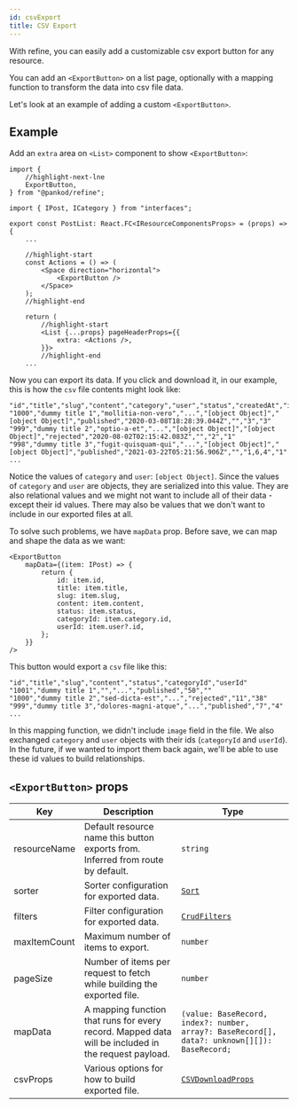```yaml
---
id: csvExport
title: CSV Export
---
```


With refine, you can easily add a customizable csv export button for any resource.

You can add an `<ExportButton>` on a list page, optionally with a mapping function to transform the data into csv file data.

Let's look at an example of adding a custom `<ExportButton>`.

## Example

Add an `extra` area on `<List>` component to show `<ExportButton>`:

```tsx title="pages/posts/list.tsx"
import {
    //highlight-next-lne
    ExportButton,
} from "@pankod/refine";

import { IPost, ICategory } from "interfaces";

export const PostList: React.FC<IResourceComponentsProps> = (props) => {
    ...

    //highlight-start
    const Actions = () => (
        <Space direction="horizontal">
            <ExportButton />
        </Space>
    );
    //highlight-end

    return (
        //highlight-start
        <List {...props} pageHeaderProps={{
            extra: <Actions />,
        }}>
        //highlight-end
    ...
```

Now you can export its data. If you click and download it, in our example, this is how the `csv` file contents might look like:

```csv
"id","title","slug","content","category","user","status","createdAt","image","tags","language"
"1000","dummy title 1","mollitia-non-vero","...","[object Object]","[object Object]","published","2020-03-08T18:28:39.044Z","","3","3"
"999","dummy title 2","optio-a-et","...","[object Object]","[object Object]","rejected","2020-08-02T02:15:42.083Z","","2","1"
"998","dummy title 3","fugit-quisquam-qui","...","[object Object]","[object Object]","published","2021-03-22T05:21:56.906Z","","1,6,4","1"
...
```

Notice the values of `category` and `user`: `[object Object]`. Since the values of `category` and `user` are objects, they are serialized into this value. They are also relational values and we might not want to include all of their data - except their id values. There may also be values that we don't want to include in our exported files at all.

To solve such problems, we have `mapData` prop. Before save, we can map and shape the data as we want:

```tsx
<ExportButton
    mapData={(item: IPost) => {
        return {
            id: item.id,
            title: item.title,
            slug: item.slug,
            content: item.content,
            status: item.status,
            categoryId: item.category.id,
            userId: item.user?.id,
        };
    }}
/>
```

This button would export a `csv` file like this:

```csv
"id","title","slug","content","status","categoryId","userId"
"1001","dummy title 1","","...","published","50",""
"1000","dummy title 2","sed-dicta-est","...","rejected","11","38"
"999","dummy title 3","dolores-magni-atque","...","published","7","4"
...
```

In this mapping function, we didn't include `image` field in the file. We also exchanged `category` and `user` objects with their ids (`categoryId` and `userId`). In the future, if we wanted to import them back again, we'll be able to use these id values to build relationships.

## `<ExportButton>` props

| Key          | Description                                                                                         | Type                                                                                         |
| ------------ | --------------------------------------------------------------------------------------------------- | -------------------------------------------------------------------------------------------- |
| resourceName | Default resource name this button exports from. Inferred from route by default.                     | `string`                                                                                     |
| sorter       | Sorter configuration for exported data.                                                             | [`Sort`](#)                                                                                  |
| filters      | Filter configuration for exported data.                                                             | [`CrudFilters`](#)                                                                           |
| maxItemCount | Maximum number of items to export.                                                                  | `number`                                                                                     |
| pageSize     | Number of items per request to fetch while building the exported file.                              | `number`                                                                                     |
| mapData      | A mapping function that runs for every record. Mapped data will be included in the request payload. | `(value: BaseRecord, index?: number, array?: BaseRecord[], data?: unknown[][]): BaseRecord;` |
| csvProps     | Various options for how to build exported file.                                                     | [`CSVDownloadProps`](#)                                                                      |
